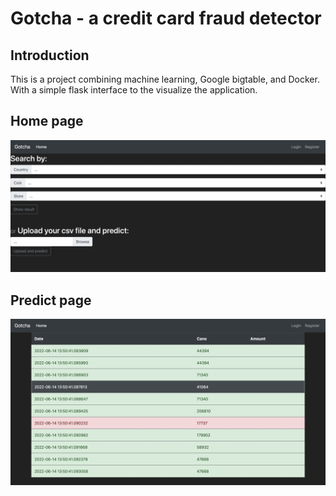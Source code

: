 # Gotcha - a credit card fraud detector

## Introduction

This is a project combining machine learning, Google bigtable, and Docker. With a simple flask interface to the visualize the application. 

## Home page
![Alt text](/home.png?raw=true "Title")

## Predict page
![Alt text](/predict.png?raw=true "Title")
